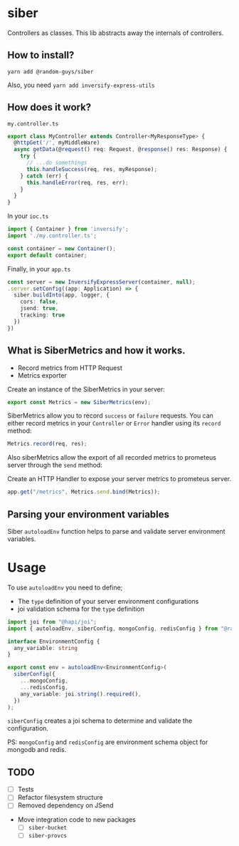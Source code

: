 # siber

Controllers as classes. This lib abstracts away the internals of controllers.

## How to install?

`yarn add @random-guys/siber`

Also, you need `yarn add inversify-express-utils`

## How does it work?

`my.controller.ts`

```ts
export class MyController extends Controller<MyResponseType> {
  @httpGet('/', myMiddleWare)
  async getData(@request() req: Request, @response() res: Response) {
    try {
      // ...do somethings
      this.handleSuccess(req, res, myResponse);
    } catch (err) {
      this.handleError(req, res, err);
    }
  }
}
```

In your `ioc.ts`

```ts
import { Container } from 'inversify';
import './my.controller.ts';

const container = new Container();
export default container;
```

Finally, in your `app.ts`

```ts
const server = new InversifyExpressServer(container, null);
.server.setConfig((app: Application) => {
  siber.buildInto(app, logger, {
    cors: false,
    jsend: true,
    tracking: true
  })
})
```

## What is SiberMetrics and how it works.

- Record metrics from HTTP Request
- Metrics exporter

Create an instance of the SiberMetrics in your server:

```ts
export const Metrics = new SiberMetrics(env);
```

SiberMetrics allow you to record `success` or `failure` requests. You can either record metrics in your `Controller` or `Error` handler using its `record` method:

```ts
Metrics.record(req, res);
```

Also siberMetrics allow the export of all recorded metrics to prometeus server through the `send` method:

Create an HTTP Handler to expose your server metrics to prometeus server.

```ts
app.get("/metrics", Metrics.send.bind(Metrics));
```

## Parsing your environment variables

Siber `autoloadEnv` function helps to parse and validate server environment variables.

# Usage
To use `autoloadEnv` you need to define;

- The `type` definition of your server environment configurations
- joi validation schema for the `type` definition

```ts
import joi from "@hapi/joi";
import { autoloadEnv, siberConfig, mongoConfig, redisConfig } from "@random-guys/siber";

interface EnvironmentConfig {
  any_variable: string
}

export const env = autoloadEnv<EnvironmentConfig>(
  siberConfig({
    ...mongoConfig,
    ...redisConfig,
    any_variable: joi.string().required(),
  })
);
```

`siberConfig` creates a joi schema to determine and validate the configuration.

PS: `mongoConfig` and `redisConfig` are environment schema object for mongodb and redis.

## TODO

- [ ] Tests
- [ ] Refactor filesystem structure
- [ ] Removed dependency on JSend
- Move integration code to new packages
  - [ ] `siber-bucket`
  - [ ] `siber-provcs`
